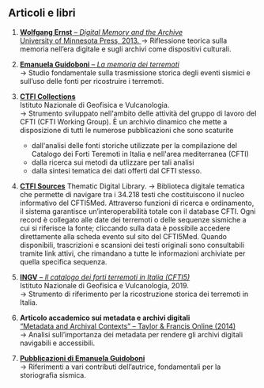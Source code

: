 ## Articoli e libri
1. [**Wolfgang Ernst** – *Digital Memory and the Archive*  
   University of Minnesota Press, 2013.  ](Wolfgang-Ernst_2013_Digital-Memory-and-the-Archive.pdf)
   → Riflessione teorica sulla memoria nell’era digitale e sugli archivi come dispositivi culturali.

2. [**Emanuela Guidoboni** – *La memoria dei terremoti*](Guidoboni_2021_La-memoria-dei-terremoti.pdf)    
   → Studio fondamentale sulla trasmissione storica degli eventi sismici e sull’uso delle fonti per ricostruire i terremoti.

3. [**CTFI Collections**](https://cfti.ingv.it/collections/index.php/it/)  
   Istituto Nazionale di Geofisica e Vulcanologia.  
   → Strumento sviluppato nell'ambito delle attività del gruppo di lavoro del CFTI (CFTI Working Group). È un archivio dinamico che mette a disposizione di tutti le numerose pubblicazioni che sono scaturite
    - dall'analisi delle fonti storiche utilizzate per la compilazione del Catalogo dei Forti Teremoti in Italia e nell'area mediterranea (CFTI)
    - dalla ricerca sui metodi da utlizzare per tali analisi
    - dalla sintesi tematica dei dati offerti dal CFTI stesso.

5. [**CTFI Sources**]([https://cfti.ingv.it/visual/](https://cfti.ingv.it/sources/))  
Thematic Digital Library.
→ Biblioteca digitale tematica che permette di navigare tra i 34.218 testi che costituiscono il nucleo informativo del CFTI5Med. Attraverso funzioni di ricerca e ordinamento, il sistema garantisce un’interoperabilità totale con il database CFTI. Ogni record è collegato alle date dei terremoti o delle sequenze sismiche a cui si riferisce la fonte; cliccando sulla data è possibile accedere direttamente alla scheda evento sul sito del CFTI5Med. Quando disponibili, trascrizioni e scansioni dei testi originali sono consultabili tramite link attivi, che rimandano a tutte le informazioni archiviate per quella specifica sequenza.
      
6. [**INGV** – *Il catalogo dei forti terremoti in Italia (CFTI5)*](https://storing.ingv.it/cfti/cfti5/#)  
   Istituto Nazionale di Geofisica e Vulcanologia, 2019.  
   → Strumento di riferimento per la ricostruzione storica dei terremoti in Italia.

7. **Articolo accademico sui metadata e archivi digitali**  
   [“Metadata and Archival Contexts” – Taylor & Francis Online (2014)](https://www.tandfonline.com/doi/full/10.1080/01576895.2014.893833)  
   → Analisi sull’importanza dei metadata per rendere gli archivi digitali navigabili e accessibili.

8. [**Pubblicazioni di Emanuela Guidoboni**](https://emanuelaguidoboni.it/pubblicazioni)    
   → Riferimenti a vari contributi dell’autrice, fondamentali per la storiografia sismica.
